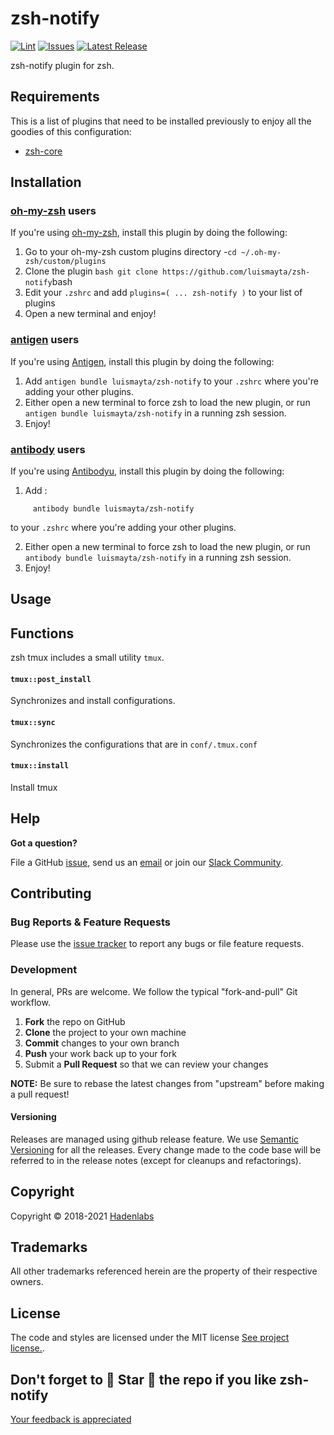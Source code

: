 <!--


  ** DO NOT EDIT THIS FILE
  **
  ** 1) Make all changes to `README.yaml`
  ** 2) Run`make readme` to rebuild this file.
  **
  ** (We maintain HUNDREDS of open source projects. This is how we maintain our sanity.)
  **


  -->

 

# zsh-notify
 [![Lint](https://github.com/luismayta/zsh-notify/actions/workflows/lint.yml/badge.svg?branch=develop)](https://github.com/luismayta/zsh-notify/actions) [![Issues](https://img.shields.io/github/issues/luismayta/zsh-notify.svg)](https://github.com/luismayta/zsh-notify/issues) [![Latest Release](https://img.shields.io/github/release/luismayta/zsh-notify.svg)](https://github.com/luismayta/zsh-notify/releases)

 zsh-notify plugin for zsh. 













## Requirements


This is a list of plugins that need to be installed previously to enjoy all the goodies of this configuration:

* [zsh-core](https://github.com/hadenlabs/zsh-core)



## Installation
### [oh-my-zsh](https://github.com/robbyrussell/oh-my-zsh) users

If you're using [oh-my-zsh](https://gitub.com/robbyrussell/oh-my-zsh), install this plugin by doing the following:

1.  Go to your oh-my-zsh custom plugins directory -`cd ~/.oh-my-zsh/custom/plugins`
2.  Clone the plugin `bash git clone https://github.com/luismayta/zsh-notify`bash
3.  Edit your `.zshrc` and add `plugins=( ... zsh-notify )` to your list of plugins
4.  Open a new terminal and enjoy!
### [antigen](https://github.com/zsh-users/antigen) users

If you're using [Antigen](https://github.com/zsh-lovers/antigen), install this plugin by doing the following:

1.  Add `antigen bundle luismayta/zsh-notify` to your `.zshrc` where you're adding your other plugins.
2.  Either open a new terminal to force zsh to load the new plugin, or run `antigen bundle luismayta/zsh-notify` in a running zsh session.
3.  Enjoy!
### [antibody](https://github.com/getantibody/antibody) users

If you're using [Antibodyu](https://github.com/getantibody/antibody), install this plugin by doing the following:

1.  Add :

```{.sourceCode .bash}
     antibody bundle luismayta/zsh-notify
```

to your `.zshrc` where you're adding your other plugins.

2.  Either open a new terminal to force zsh to load the new plugin, or run `antibody bundle luismayta/zsh-notify` in a running zsh session.
3.  Enjoy!




## Usage








 ## Functions

zsh tmux includes a small utility `tmux`.

#### `tmux::post_install`

Synchronizes and install configurations.

#### `tmux::sync`

Synchronizes the configurations that are in `conf/.tmux.conf`

#### `tmux::install`

Install tmux





## Help

**Got a question?**

File a GitHub [issue](https://github.com/luismayta/zsh-notify/issues), send us an [email](email) or join our [Slack Community](slack).

## Contributing

### Bug Reports & Feature Requests

Please use the [issue tracker](https://github.com/luismayta/zsh-notify/issues) to report any bugs or file feature requests.

### Development

In general, PRs are welcome. We follow the typical "fork-and-pull" Git workflow.

1.  **Fork** the repo on GitHub
2.  **Clone** the project to your own machine
3.  **Commit** changes to your own branch
4.  **Push** your work back up to your fork
5.  Submit a **Pull Request** so that we can review your changes

**NOTE:** Be sure to rebase the latest changes from "upstream" before making a pull request!

#### Versioning

Releases are managed using github release feature. We use [Semantic Versioning](http://semver.org) for all the releases. Every change made to the code base will be referred to in the release notes (except for cleanups and refactorings).



## Copyright

Copyright © 2018-2021 [Hadenlabs](https://hadenlabs.com)



## Trademarks

All other trademarks referenced herein are the property of their respective owners.






## License

The code and styles are licensed under the MIT license [See project license.](LICENSE).



## Don't forget to 🌟 Star 🌟 the repo if you like zsh-notify

[Your feedback is appreciated](https://github.com/luismayta/zsh-notify/issues)
